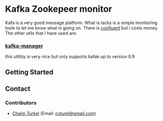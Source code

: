 # Kafka Zookepeer monitor

Kafa is a very good message platform. What is lacks is a simple monitoring tools to let me know what is going on.
There is [confluent](https://www.confluent.io/) but i costs money.
The other utils that I have used are:

### [kafka-manager](https://github.com/yahoo/kafka-manager) 
this utilitiy is very nice but only supports kafak up to version 0.9 

## Getting Started



## Contact
### Contributors
* [Chaim Turkel](chaimturkel.wordpress.com) (Email: cyturel@gmail.com)
